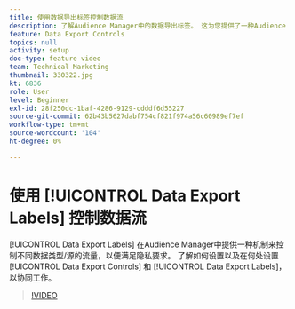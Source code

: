 ```yaml
---
title: 使用数据导出标签控制数据流
description: 了解Audience Manager中的数据导出标签。 这为您提供了一种Audience Manager机制来控制不同数据类型/源的流量，以便您满足隐私要求。 了解如何以及在何处设置数据导出控制和数据导出标签，以便为此目的协同工作。
feature: Data Export Controls
topics: null
activity: setup
doc-type: feature video
team: Technical Marketing
thumbnail: 330322.jpg
kt: 6836
role: User
level: Beginner
exl-id: 28f250dc-1baf-4286-9129-cdddf6d55227
source-git-commit: 62b43b5627dabf754cf821f974a56c60989ef7ef
workflow-type: tm+mt
source-wordcount: '104'
ht-degree: 0%

---
```


# 使用 [!UICONTROL Data Export Labels] 控制数据流

[!UICONTROL Data Export Labels] 在Audience Manager中提供一种机制来控制不同数据类型/源的流量，以便满足隐私要求。 了解如何设置以及在何处设置 [!UICONTROL Data Export Controls] 和 [!UICONTROL Data Export Labels]，以协同工作。

>[!VIDEO](https://video.tv.adobe.com/v/330322/?quality=12&learn=on)
